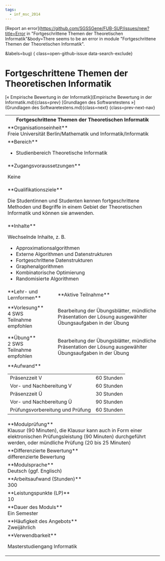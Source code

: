 ```yaml
---
tags:
  - inf_msc_2014
---
```

[Report an error](https://github.com/SGSSGene/FUB-SUP/issues/new?title=Error in "Fortgeschrittene Themen der Theoretischen Informatik"&body=There seems to be an error in module "Fortgeschrittene Themen der Theoretischen Informatik".

<Describe here a slightly more detailed description of what is wrong>&labels=bug)
{ class=open-github-issue data-search-exclude}

# Fortgeschrittene Themen der Theoretischen Informatik

[« Empirische Bewertung in der Informatik](Empirische Bewertung in der Informatik.md){class=prev}
[Grundlagen des Softwaretestens »](Grundlagen des Softwaretestens.md){class=next}
{class=prev-next-nav}

<table markdown id="moduledesc">
<tr markdown class="moduledesc_head"><th colspan="2">Fortgeschrittene Themen der Theoretischen Informatik </th></tr>
<tr markdown><td colspan="2">**Organisationseinheit**   <br>Freie Universität Berlin/Mathematik und Informatik/Informatik</td></tr>

<tr markdown><td colspan="2">**Bereich**<br>


- Studienbereich Theoretische Informatik

</td></tr>

<tr markdown><td colspan="2">**Zugangsvoraussetzungen** <br>

Keine


</td></tr>
<tr markdown><td colspan="2">**Qualifikationsziele**    <br>

Die Studentinnen und Studenten kennen fortgeschrittene Methoden und Begriffe
in einem Gebiet der Theoretischen Informatik und können sie anwenden.


</td></tr>
<tr markdown><td colspan="2">**Inhalte**                <br>

Wechselnde Inhalte, z. B.

- Approximationsalgorithmen
- Externe Algorithmen und Datenstrukturen
- Fortgeschrittene Datenstrukturen
- Graphenalgorithmen
- Kombinatorische Optimierung
- Randomisierte Algorithmen


</td></tr>

<tr markdown><td>**Lehr- und Lernformen**</td><td>**Aktive Teilnahme**</td></tr>
<tr markdown><td> **Vorlesung** <br>4 SWS <br> Teilnahme empfohlen</td><td>

Bearbeitung der Übungsblätter, mündliche Präsentation der Lösung ausgewählter Übungsaufgaben in der Übung
</td></tr>
<tr markdown><td> **Übung** <br>2 SWS <br> Teilnahme empfohlen</td><td>

Bearbeitung der Übungsblätter, mündliche Präsentation der Lösung ausgewählter Übungsaufgaben in der Übung
</td></tr>
<tr markdown><td colspan="2">**Aufwand**                <br>
<table class="aufwand_table">
<tr><td>Präsenzzeit V</td><td>60 Stunden</td></tr>
<tr><td>Vor- und Nachbereitung V</td><td>60 Stunden</td></tr>
<tr><td>Präsenzzeit Ü</td><td>30 Stunden</td></tr>
<tr><td>Vor- und Nachbereitung Ü</td><td>90 Stunden</td></tr>
<tr><td>Prüfungsvorbereitung und Prüfung</td><td>60 Stunden</td></tr>
</table>

</td></tr>
<tr markdown><td colspan="2">**Modulprüfung**             <br>Klausur (90 Minuten), die Klausur kann auch in Form einer elektronischen
Prüfungsleistung (90 Minuten) durchgeführt werden, oder mündliche Prüfung
(20 bis 25 Minuten)


</td></tr>
<tr markdown><td colspan="2">**Differenzierte Bewertung** <br>differenzierte Bewertung

</td></tr>
<tr markdown><td colspan="2">**Modulsprache**             <br>Deutsch (ggf. Englisch)</td></tr>
<tr markdown><td colspan="2">**Arbeitsaufwand (Stunden)** <br>300</td></tr>
<tr markdown><td colspan="2">**Leistungspunkte (LP)**     <br>10</td></tr>
<tr markdown><td colspan="2">**Dauer des Moduls**         <br>Ein Semester</td></tr>
<tr markdown><td colspan="2">**Häufigkeit des Angebots**  <br>Zweijährlich</td></tr>
<tr markdown><td colspan="2">**Verwendbarkeit**           <br>

Masterstudiengang Informatik


</td></tr>

</table>
